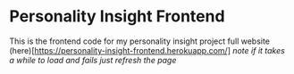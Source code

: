 # Personality Insight Frontend
This is the frontend code for my personality insight project
full website (here)[https://personality-insight-frontend.herokuapp.com/]
*note if it takes a while to load and fails just refresh the page*
